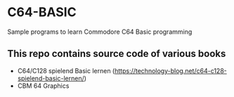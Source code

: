 # C64-BASIC
Sample programs to learn Commodore C64 Basic programming

## This repo contains source code of various books
* C64/C128 spielend Basic lernen (https://technology-blog.net/c64-c128-spielend-basic-lernen/) 
* CBM 64 Graphics